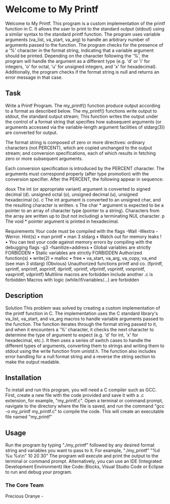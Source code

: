 # Welcome to My Printf
Welcome to My Printf.
This program is a custom implementation of the printf function in C. 
It allows the user to print to the standard output (stdout) using a similar syntax 
to the standard printf function. The program uses variable arguments (va_list, va_start, va_arg) 
to handle an arbitrary number of arguments passed to the function. 
The program checks for the presence of a '%' character in the format string, 
indicating that a variable argument should be printed. Depending on the character following the '%', 
the program will handle the argument as a different type 
(e.g. 'd' or 'i' for integers, 'o' for octal, 'u' for unsigned integers, and 'x' for hexadecimal). 
Additionally, the program checks if the format string is null and returns an error message in that case.

## Task
Write a Printf Program.
The my_printf() function produce output according to a format as described below. 
The my_printf() functions write output to stdout, the standard output stream;
This function writes the output under the control of a format string that specifies how 
subsequent arguments (or arguments accessed via the variable-length argument facilities of stdarg(3)) 
are converted for output.

The format string is composed of zero or more directives: ordinary characters (not PERCENT), 
which are copied unchanged to the output stream; and conversion specifications, 
each of which results in fetching zero or more subsequent arguments.

Each conversion specification is introduced by the PERCENT character. 
The arguments must correspond properly (after type promotion) with the conversion specifier. 
After the PERCENT, the following appear in sequence:

doux The int (or appropriate variant) argument is converted to signed decimal (d). unsigned octal (o), 
unsigned decimal (u), unsigned hexadecimal (x).
c The int argument is converted to an unsigned char, and the resulting character is written.
s The char * argument is expected to be a pointer to an array of character type (pointer to a string). 
Characters from the array are written up to (but not including) a terminating NUL character.
p The void * pointer argument is printed in hexadecimal.

Requirements
Your code must be compiled with the flags -Wall -Wextra -Werror.
Hint(s)
• man printf
• man 3 stdarg
• Watch out for memory leaks !
• You can test your code against memory errors by compiling with the debugging flags -g3 -fsanitize=address
• Global variables are strictly FORBIDDEN
• Static variables are strictly FORBIDDEN
Authorized function(s)
• write(2)
• malloc
• free
• va_start, va_arg, va_copy, va_end (see man 3 stdarg)
(Obvious) Unauthorized functions
printf and co. (fprintf, sprintf, snprintf, asprintf, dprintf, vprintf, vfprintf, vsprintf, vsnprintf, vasprintf, vdprintf)
Multiline macros are forbidden
Include another .c is forbidden
Macros with logic (while/if/variables/...) are forbidden

## Description
Solution
This problem was solved by creating a custom implementation of the printf function in C. 
The implementation uses the C standard library's va_list, va_start, and va_arg macros 
to handle variable arguments passed to the function. The function iterates through the format string 
passed to it, and when it encounters a '%' character, it checks the next character 
to determine the type of argument to expect (e.g. 'd' for int, 'x' for hexadecimal, etc.). 
It then uses a series of switch cases to handle the different types of arguments, 
converting them to strings and writing them to stdout using the write function from unistd.h. 
The function also includes error handling for a null format string and a reverse the string section 
to make the output readable.

## Installation
To install and run this program, you will need a C compiler such as GCC.
First, create a new file with the code provided and save it with a .c extension, 
for example, "my_printf.c".
Open a terminal or command prompt, navigate to the directory where the file is saved, 
and run the command "gcc -o my_printf my_printf.c" to compile the code. 
This will create an executable file named "my_printf"


## Usage
Run the program by typing "./my_printf" followed by any desired format string 
and variables you want to pass to it. For example, "./my_printf" "%d %u %x\n" 10 20 30"
The program will execute and print the output to the terminal or command prompt.
Alternatively, you can use an IDE (Integrated Development Environment) like Code::Blocks, 
Visual Studio Code or Eclipse to run and debug your program.

### The Core Team
Precious Oranye - 

